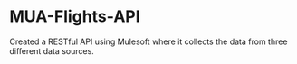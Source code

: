 # MUA-Flights-API
Created a RESTful API using Mulesoft where it collects the data from three different data sources.
